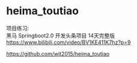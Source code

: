 # heima_toutiao

项目练习:   
黑马 Springboot2.0 开发头条项目 14天完整版
https://www.bilibili.com/video/BV1KE411K7hz?p=9

https://github.com/wjt2015/heima_toutiao









